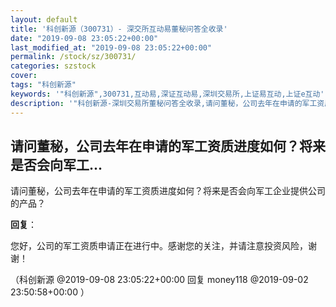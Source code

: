```yaml
---
layout: default
title: '科创新源（300731）- 深交所互动易董秘问答全收录'
date: "2019-09-08 23:05:22+00:00"
last_modified_at: "2019-09-08 23:05:22+00:00"
permalink: /stock/sz/300731/
categories: szstock
cover: 
tags: "科创新源"
keywords: '"科创新源",300731,互动易,深证互动易,深圳交易所,上证易互动,上证e互动'
description: '"科创新源-深圳交易所董秘问答全收录,请问董秘，公司去年在申请的军工资质进度如何？将来是否会向军工企业提供公司的产品？"'
---
```


## 请问董秘，公司去年在申请的军工资质进度如何？将来是否会向军工...

请问董秘，公司去年在申请的军工资质进度如何？将来是否会向军工企业提供公司的产品？

**回复**：

您好，公司的军工资质申请正在进行中。感谢您的关注，并请注意投资风险，谢谢！ 

（科创新源  @2019-09-08 23:05:22+00:00 回复 money118  @2019-09-02 23:50:58+00:00 ）

